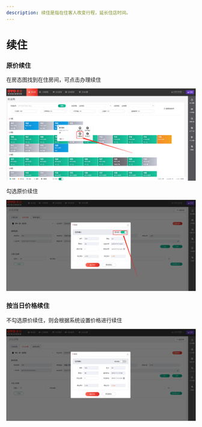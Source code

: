 ```yaml
---
description: 续住是指在住客人改变行程，延长住店时间。
---
```


# 续住

### 原价续住

在房态图找到在住房间，可点击办理续住

![&#x70B9;&#x51FB;&#x529E;&#x7406;&#x7EED;&#x4F4F;](../../.gitbook/assets/image%20%2881%29.png)

勾选原价续住

![&#x52FE;&#x9009;&#x539F;&#x4EF7;&#x7EED;&#x4F4F;&#xFF0C;&#x8F93;&#x5165;&#x7EED;&#x4F4F;&#x5929;&#x6570;&#xFF0C;&#x70B9;&#x51FB;&#x786E;&#x5B9A;&#x7EED;&#x4F4F;](../../.gitbook/assets/image%20%2833%29.png)

### 按当日价格续住

不勾选原价续住，则会根据系统设置价格进行续住

![&#x70B9;&#x51FB;&#x786E;&#x5B9A;&#x7EED;&#x4F4F;&#xFF0C;&#x9009;&#x62E9;&#x7EED;&#x4F4F;&#x65F6;&#x95F4;&#x529E;&#x7406;&#x7EED;&#x4F4F;](../../.gitbook/assets/image%20%2855%29.png)

  




